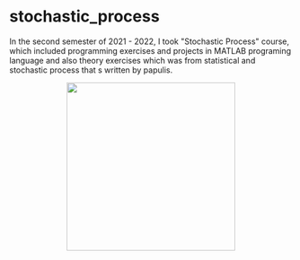 # stochastic_process
In the second semester of 2021 - 2022, I took "Stochastic Process" course, which included programming exercises and projects in MATLAB programing language and also theory exercises which was from statistical and stochastic process that s written by papulis.

<p align="center">
<image align="center" src = "images/stochastic.png" width="300">
</p>
 
